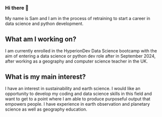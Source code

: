 ### Hi there 👋
My name is Sam and I am in the process of retraining to start a career in data science and python development.

## What am I working on? 
I am currently enrolled in the HyperionDev Data Science bootcamp with the aim of entering a data science or python dev role after in September 2024, after working as a geography and computer science teacher in the UK. 

## What is my main interest? 
I have an interest in sustainability and earth science. I would like an opportunity to develop my coding and data science skills in this field and want to get to a point where I am able to produce purposeful output that empowers people.
I have experience in earth observation and planetary science as well as geography education. 
<!--
**S-Humble/S-Humble** is a ✨ _special_ ✨ repository because its `README.md` (this file) appears on your GitHub profile.

Here are some ideas to get you started:

- 🔭 I’m currently working on ...
- 🌱 I’m currently learning ...
- 👯 I’m looking to collaborate on ...
- 🤔 I’m looking for help with ...
- 💬 Ask me about ...
- 📫 How to reach me: ...
- 😄 Pronouns: ...
- ⚡ Fun fact: ...
-->
